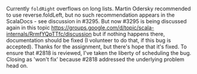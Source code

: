 Currently `foldRight` overflows on long lists. Martin Odersky recommended to use reverse.foldLeft, but no such recommendation appears in the ScalaDocs - see discussion in #3295. But now #3295 is being discussed again in this topic
https://groups.google.com/d/topic/scala-internals/RrmfYQpTTfc/discussion
but if nothing happens there, documentation should be fixed (I volunteer to do that, if this bug is accepted).
Thanks for the assignment, but there's hope that it's fixed. To ensure that #2818 is reviewed, I've taken the liberty of scheduling the bug.
Closing as 'won't fix' because #2818 addressed the underlying problem head on.
